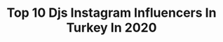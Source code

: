 ---
title: Top 10 Djs Instagram Influencers In Turkey In 2020
description: >-
  Find top djs Instagram influencers in Turkey in 2020. Most popular hashtags: #evdekal #bayram #corona #evindekalt.
platform: Instagram
profiles:
  - username: "djsafirofficial"
    fullname: >-
      🎧DJ SAFİR
    location: "Turkey"
    followers: 48286
    engagement: 311
    commentsToLikes: 0.024080
    id: ck139ikuzlhh00i19595hy544
    verified: false
    hashtags: "#bodensee, #dudullu, #ramazanbayram, #bayram"
  - username: "mehmetcan_mincinozlu"
    fullname: >-
      Mehmetcan Mincinozlu
    location: "Turkey"
    followers: 43446
    engagement: 574
    commentsToLikes: 0.015154
    id: ck8sz7400ncc50j78jymur6vf
    verified: false
    hashtags: "#turkishactors, #djset, #repost, #kieranhurley"
  - username: "mansurark"
    fullname: >-
      Mansur Ark
    location: "Turkey"
    followers: 19295
    engagement: 320
    commentsToLikes: 0.085404
    id: ck8t09tv5rbpm0j78d7ki6sdj
    verified: false
    hashtags: "#afrohousemusic, #melodictechno, #djyasinark, #terracemix"
  - username: "sezyum"
    fullname: >-
      sezyum
    location: "Turkey"
    followers: 36838
    engagement: 312
    commentsToLikes: 0.017132
    id: ck14gsu086un30i19nh3gz7bg
    verified: false
    hashtags: "#kedipi, #vapurizma, #thething, #johncarpenter"
  - username: "djfunkycmusic"
    fullname: >-
      Cem Nadiran
    location: "Turkey"
    followers: 28408
    engagement: 484
    commentsToLikes: 0.032447
    id: ck134sf03xz160i19d1r1o37f
    verified: false
    hashtags: "#oscarandthewolf, #solanchedelarosa, #happy, #mutluyilkar2019"
  - username: "tuba_luleci_alacam"
    fullname: >-
      Tuba Luleci Alacam
    location: "Turkey"
    followers: 5570
    engagement: 602
    commentsToLikes: 0.040643
    id: ckaosjf2trqyl0i78jq4xaam1
    verified: false
    hashtags: "#tvyay, #djyayin, #djvideo, #gezgin"
  - username: "serdarayyildiz_"
    fullname: >-
      SERDAR AYYILDIZ
    location: "Turkey"
    followers: 18377
    engagement: 818
    commentsToLikes: 0.012906
    id: ck13b96plubos0i19d761zwf5
    verified: false
    hashtags: "#grosvenorhouse, #deephouse, #korktumdeseydin, #parcasiyim"
  - username: "vuralmusic"
    fullname: >-
      
    location: "Turkey"
    followers: 65606
    engagement: 308
    commentsToLikes: 0.106385
    id: ck6u8gsfsrhxz0j71k3vtd2x9
    verified: false
    hashtags: "#susma, #yedinciko, #hayrola, #istanbul"
  - username: "ismailyk"
    fullname: >-
      İsmail YK
    location: "Turkey"
    followers: 536165
    engagement: 493
    commentsToLikes: 0.037870
    id: ck0vuyiqpmq9y0i197ls5643u
    verified: true
    hashtags: "#imparator, #ibrahimtatl, #bayram, #ikibinyirmi"
  - username: "armin.darbuka.music"
    fullname: >-
      ARMIN.DARBUKA.MUSIC
    location: "Turkey"
    followers: 11446
    engagement: 584
    commentsToLikes: 0.521901
    id: ck9why4yzzzpp0j78j2tfezh9
    verified: false
    hashtags: "#luxury, #emarat, #bato, #photography"
---